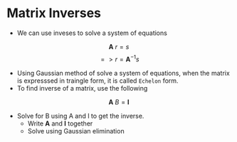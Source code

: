 # Matrix Inverses

- We can use inveses to solve a system of equations

$$\boldsymbol{A}\text{ }r=s$$
$$=> r = \boldsymbol{A}^{-1}s$$

- Using Gaussian method of solve a system of equations, when the matrix is expresssed in traingle form, it is called `Echelon` form.
- To find inverse of a matrix, use the following

$$\boldsymbol{A}\text{ }B=\boldsymbol{I}$$
- Solve for B using A and I to get the inverse.
  - Write $\boldsymbol{A}$ and $\boldsymbol{I}$ together
  - Solve using Gaussian elimination